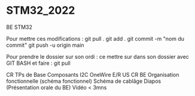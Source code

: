 # STM32_2022
BE STM32

Pour mettre ces modifications :
git pull . 
git add . 
git commit -m "nom du commit"
git push -u origin main 

Pour prendre le dossier sur son ordi :
ce mettre sur dans son dossier avec GIT BASH
et faire : git pull

CR TPs de Base Composants I2C OneWire E/R US
CR BE
Organisation fonctionnelle (schéma fonctionnel)
Schéma de cablâge
Diapos (Présentation orale du BE)
Vidéo < 3mns


